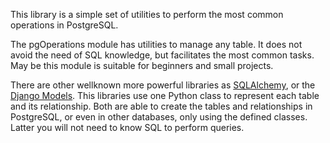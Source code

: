 This library is a simple set of utilities to perform
the most common operations in PostgreSQL. 

The pgOperations module has utilities to manage any table. 
It does not avoid the need of SQL knowledge, but facilitates the
most common tasks. May be this module is suitable for beginners and
small projects. 

There are other wellknown more powerful libraries as 
<a href="https://www.sqlalchemy.org/" target="_blank"> SQLAlchemy</a>, or the 
<a href="https://docs.djangoproject.com/en/4.1/topics/db/models/" target="_blank"> Django Models</a>.
This libraries use one Python class to represent each table and its relationship. 
Both are able to create the tables and relationships in PostgreSQL, or even in other 
databases, only using the defined classes. Latter you will not need to 
know SQL to perform queries.




